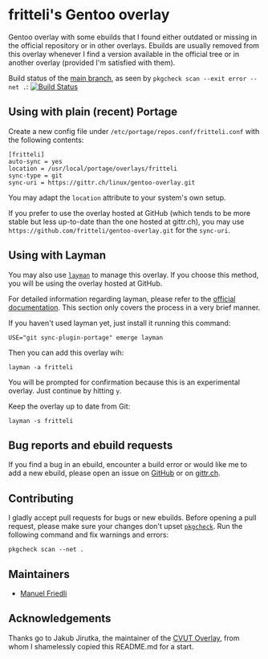# fritteli's Gentoo overlay
Gentoo overlay with some ebuilds that I found either outdated or missing in the official repository or in other overlays. Ebuilds are usually removed from this overlay whenever I find a version available in the official tree or in another overlay (provided I'm satisfied with them).

Build status of the [main branch](https://gittr.ch/linux/gentoo-overlay/src/branch/main), as seen by `pkgcheck scan --exit error --net .`: [![Build Status](https://ci.gittr.ch/api/badges/linux/gentoo-overlay/status.svg?ref=refs/heads/main)](https://ci.gittr.ch/linux/gentoo-overlay)

## Using with plain (recent) Portage
Create a new config file under `/etc/portage/repos.conf/fritteli.conf` with the following contents:

	[fritteli]
	auto-sync = yes
	location = /usr/local/portage/overlays/fritteli
	sync-type = git
	sync-uri = https://gittr.ch/linux/gentoo-overlay.git

You may adapt the `location` attribute to your system's own setup.

If you prefer to use the overlay hosted at GitHub (which tends to be more stable but less up-to-date than the one hosted at gittr.ch), you may use `https://github.com/fritteli/gentoo-overlay.git` for the `sync-uri`.

## Using with Layman

You may also use [`layman`](https://wiki.gentoo.org/wiki/Layman) to manage this overlay. If you choose this method, you will be using the overlay hosted at GitHub.

For detailed information regarding layman, please refer to the [official documentation](https://wiki.gentoo.org/wiki/Layman). This section only covers the process in a very brief manner.

If you haven't used layman yet, just install it running this command:

	USE="git sync-plugin-portage" emerge layman

Then you can add this overlay wih:

	layman -a fritteli

You will be prompted for confirmation because this is an experimental overlay. Just continue by hitting `y`.

Keep the overlay up to date from Git:

	layman -s fritteli

## Bug reports and ebuild requests

If you find a bug in an ebuild, encounter a build error or would like me to add a new ebuild, please open an issue on [GitHub](https://github.com/fritteli/gentoo-overlay/issues) or on [gittr.ch](https://gittr.ch/linux/gentoo-overlay/issues).

## Contributing

I gladly accept pull requests for bugs or new ebuilds. Before opening a pull request, please make sure your changes don't upset [`pkgcheck`](https://wiki.gentoo.org/wiki/Pkgcheck). Run the following command and fix warnings and errors:

	pkgcheck scan --net .

## Maintainers

* [Manuel Friedli](mailto:manuel@fritteli.ch)

## Acknowledgements

Thanks go to Jakub Jirutka, the maintainer of the [CVUT Overlay](https://github.com/cvut/gentoo-overlay), from whom I shamelessly copied this README.md for a start.
